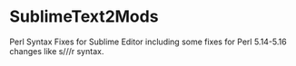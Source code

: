 SublimeText2Mods
================

Perl Syntax Fixes for Sublime Editor including some fixes for Perl 5.14-5.16 changes like s///r syntax.
